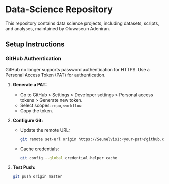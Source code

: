 # Data-Science Repository

This repository contains data science projects, including datasets, scripts, and analyses, maintained by Oluwaseun Adeniran.

## Setup Instructions

### GitHub Authentication
GitHub no longer supports password authentication for HTTPS. Use a Personal Access Token (PAT) for authentication.

1. **Generate a PAT:**
   - Go to GitHub > Settings > Developer settings > Personal access tokens > Generate new token.
   - Select scopes: `repo`, `workflow`.
   - Copy the token.

2. **Configure Git:**
   - Update the remote URL:
     ```bash
     git remote set-url origin https://Seunelvis1:<your-pat>@github.com/Seunelvis1/Data-Science.git
     ```
   - Cache credentials:
     ```bash
     git config --global credential.helper cache
     ```

3. **Test Push:**
   ```bash
   git push origin master
